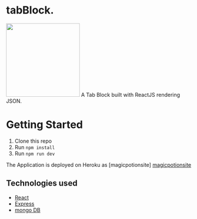 # tabBlock. 
<img style="text-align: center" height=200 alt="" src="https://cdna.artstation.com/p/assets/images/images/009/838/868/large/anna-emelyanova-bottle-3.jpg?1521148475"></img> A Tab Block built with ReactJS rendering JSON.
# Getting Started

1. Clone this repo
1. Run `npm install`
1. Run `npm run dev`


The Application is deployed on Heroku as [magicpotionsite] <a href="https://magicpotionsite.herokuapp.com/">magicpotionsite</a>


## Technologies used
- <a href="https://github.com/facebook/react" alt="">React</a>
- <a href="https://github.com/expressjs/express" alt="">Express</a>
- <a href="https://github.com/expressjs/express" alt="">mongo DB</a>
